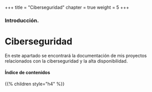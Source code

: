 +++
title = "Ciberseguridad"
chapter = true
weight = 5
+++

### Introducción.

# Ciberseguridad

En este apartado se encontrará la documentación de mis proyectos relacionados con la ciberseguridad y la alta disponibilidad.

#### Índice de contenidos

{{% children style="h4" %}}